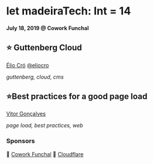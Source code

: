 # let madeiraTech: Int = 14
#### July 18, 2019 @ Cowork Funchal

## ⭐️ Guttenberg Cloud
[Élio Cró](https://github.com/eliocro) [@eliocro](https://twitter.com/eliocro)

_guttenberg, cloud, cms_

## ⭐️Best practices for a good page load
[Vitor Gonçalves](https://github.com/b2rsp)

_page load, best practices, web_

### Sponsors
🏢 [Cowork Funchal](http://www.coworkfunchal.pt/)
🍕 [Cloudflare](https://www.cloudflare.com/)